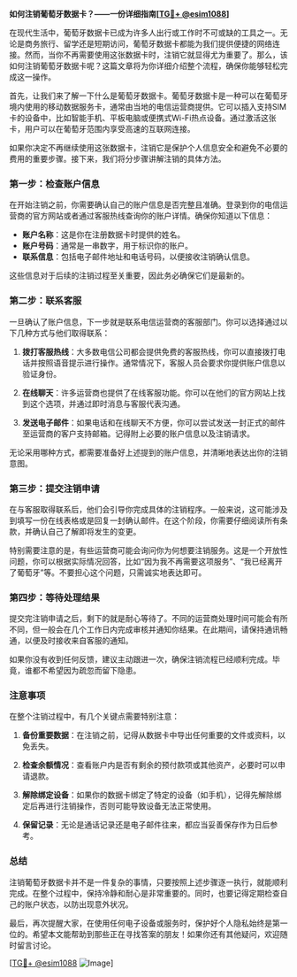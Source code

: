 **如何注销葡萄牙数据卡？——一份详细指南[[TG💪+ @esim1088](https://t.me/s/esim1088)]**

在现代生活中，葡萄牙数据卡已成为许多人出行或工作时不可或缺的工具之一。无论是商务旅行、留学还是短期访问，葡萄牙数据卡都能为我们提供便捷的网络连接。然而，当你不再需要使用这张数据卡时，注销它就显得尤为重要了。那么，该如何注销葡萄牙数据卡呢？这篇文章将为你详细介绍整个流程，确保你能够轻松完成这一操作。

首先，让我们来了解一下什么是葡萄牙数据卡。葡萄牙数据卡是一种可以在葡萄牙境内使用的移动数据服务卡，通常由当地的电信运营商提供。它可以插入支持SIM卡的设备中，比如智能手机、平板电脑或便携式Wi-Fi热点设备。通过激活这张卡，用户可以在葡萄牙范围内享受高速的互联网连接。

如果你决定不再继续使用这张数据卡，注销它是保护个人信息安全和避免不必要的费用的重要步骤。接下来，我们将分步骤讲解注销的具体方法。

### 第一步：检查账户信息

在开始注销之前，你需要确认自己的账户信息是否完整且准确。登录到你的电信运营商的官方网站或者通过客服热线查询你的账户详情。确保你知道以下信息：

- **账户名称**：这是你在注册数据卡时提供的姓名。
- **账户号码**：通常是一串数字，用于标识你的账户。
- **联系信息**：包括电子邮件地址和电话号码，以便接收注销确认信息。

这些信息对于后续的注销过程至关重要，因此务必确保它们是最新的。

### 第二步：联系客服

一旦确认了账户信息，下一步就是联系电信运营商的客服部门。你可以选择通过以下几种方式与他们取得联系：

1. **拨打客服热线**：大多数电信公司都会提供免费的客服热线，你可以直接拨打电话并按照语音提示进行操作。通常情况下，客服人员会要求你提供账户信息以验证身份。
   
2. **在线聊天**：许多运营商也提供了在线客服功能。你可以在他们的官方网站上找到这个选项，并通过即时消息与客服代表沟通。

3. **发送电子邮件**：如果电话和在线聊天不方便，你可以尝试发送一封正式的邮件至运营商的客户支持邮箱。记得附上必要的账户信息以及注销请求。

无论采用哪种方式，都需要准备好上述提到的账户信息，并清晰地表达出你的注销意图。

### 第三步：提交注销申请

在与客服取得联系后，他们会引导你完成具体的注销程序。一般来说，这可能涉及到填写一份在线表格或是回复一封确认邮件。在这个阶段，你需要仔细阅读所有条款，并确认自己了解即将发生的变更。

特别需要注意的是，有些运营商可能会询问你为何想要注销服务。这是一个开放性问题，你可以根据实际情况回答，比如“因为我不再需要这项服务”、“我已经离开了葡萄牙”等。不要担心这个问题，只需诚实地表达即可。

### 第四步：等待处理结果

提交完注销申请之后，剩下的就是耐心等待了。不同的运营商处理时间可能会有所不同，但一般会在几个工作日内完成审核并通知你结果。在此期间，请保持通讯畅通，以便及时接收来自客服的通知。

如果你没有收到任何反馈，建议主动跟进一次，确保注销流程已经顺利完成。毕竟，谁都不希望因为疏忽而留下隐患。

### 注意事项

在整个注销过程中，有几个关键点需要特别注意：

1. **备份重要数据**：在注销之前，记得从数据卡中导出任何重要的文件或资料，以免丢失。
   
2. **检查余额情况**：查看账户内是否有剩余的预付款项或其他资产，必要时可以申请退款。

3. **解除绑定设备**：如果你的数据卡绑定了特定的设备（如手机），记得先解除绑定后再进行注销操作，否则可能导致设备无法正常使用。

4. **保留记录**：无论是通话记录还是电子邮件往来，都应当妥善保存作为日后参考。

### 总结

注销葡萄牙数据卡并不是一件复杂的事情，只要按照上述步骤逐一执行，就能顺利完成。在整个过程中，保持冷静和耐心是非常重要的。同时，也要记得定期检查自己的账户状态，以防出现意外状况。

最后，再次提醒大家，在使用任何电子设备或服务时，保护好个人隐私始终是第一位的。希望本文能帮助到那些正在寻找答案的朋友！如果你还有其他疑问，欢迎随时留言讨论。

[[TG💪+ @esim1088](https://t.me/s/esim1088) ![Image](https://i.postimg.cc/4NQfJmqS/Snipaste-2025-05-13-00-14-12.png)]